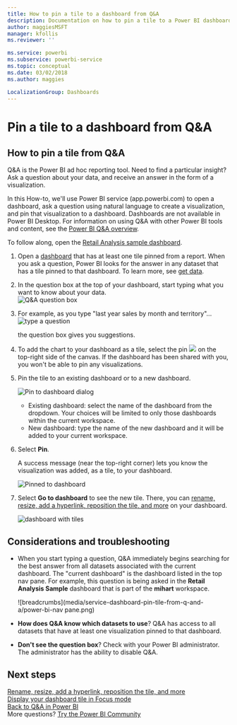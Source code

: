 ```yaml
---
title: How to pin a tile to a dashboard from Q&A
description: Documentation on how to pin a tile to a Power BI dashboard from the Q&A question box
author: maggiesMSFT
manager: kfollis
ms.reviewer: ''

ms.service: powerbi
ms.subservice: powerbi-service
ms.topic: conceptual
ms.date: 03/02/2018
ms.author: maggies

LocalizationGroup: Dashboards
---
```

# Pin a tile to a dashboard from Q&A
## How to pin a tile from Q&A
Q&A is the Power BI ad hoc reporting tool. Need to find a particular insight? Ask a question about your data, and receive an answer in the form of a visualization.

In this How-to, we'll use Power BI service (app.powerbi.com) to open a dashboard, ask a question using natural language to create a visualization, and pin that visualization to a dashboard. Dashboards are not available in Power BI Desktop. For information on using Q&A with other Power BI tools and content, see the [Power BI Q&A overview](consumer/end-user-q-and-a.md). 

To follow along, open the [Retail Analysis sample dashboard](sample-retail-analysis.md).


1. Open a [dashboard](consumer/end-user-dashboards.md) that has at least one tile pinned from a report. When you ask a question, Power BI looks for the answer in any dataset that has a tile pinned to that dashboard.  To learn more, see [get data](service-get-data.md).
2. In the question box at the top of your dashboard, start typing what you want to know about your data.  
   ![Q&A question box](media/service-dashboard-pin-tile-from-q-and-a/power-bi-question-box.png)
3. For example, as you type "last year sales by month and territory"...  
   ![type a question](media/service-dashboard-pin-tile-from-q-and-a/power-bi-type-q-and-a.png)

   the question box gives you suggestions.
4. To add the chart to your dashboard as a tile, select the pin ![](media/service-dashboard-pin-tile-from-q-and-a/pbi_pintile.png) on the top-right side of the canvas. If the dashboard has been shared with you, you won't be able to pin any visualizations.

5. Pin the tile to an existing dashboard or to a new dashboard.

   ![Pin to dashboard dialog](media/service-dashboard-pin-tile-from-q-and-a/power-bi-pin-to-dashboard.png)

   * Existing dashboard: select the name of the dashboard from the dropdown. Your choices will be limited to only those dashboards within the current workspace.
   * New dashboard: type the name of the new dashboard and it will be added to your current workspace.

6. Select **Pin**.

   A success message (near the top-right corner) lets you know the visualization was added, as a tile, to your dashboard.  

   ![Pinned to dashboard](media/service-dashboard-pin-tile-from-q-and-a/power-bi-pin.png)
7. Select **Go to dashboard** to see the new tile. There, you can [rename, resize, add a hyperlink, reposition the tile, and more](service-dashboard-edit-tile.md) on your dashboard.

   ![dashboard with tiles](media/service-dashboard-pin-tile-from-q-and-a/power-bi-pinned.png)

## Considerations and troubleshooting
* When you start typing a question, Q&A immediately begins searching for the best answer from all datasets associated with the current dashboard.  The "current dashboard" is the dashboard listed in the top nav pane. For example, this question is being asked in the **Retail Analysis Sample** dashboard that is part of the **mihart** workspace.

  ![breadcrumbs](media/service-dashboard-pin-tile-from-q-and-a/power-bi-nav pane.png)
* **How does Q&A know which datasets to use**?  Q&A has access to all datasets that have at least one visualization pinned to that dashboard.

* **Don't see the question box**? Check with your Power BI administrator. The administrator has the ability to disable Q&A.


## Next steps
[Rename, resize, add a hyperlink, reposition the tile, and more](service-dashboard-edit-tile.md)    
[Display your dashboard tile in Focus mode](consumer/end-user-focus.md)     
[Back to Q&A in Power BI](consumer/end-user-q-and-a.md)  
More questions? [Try the Power BI Community](https://community.powerbi.com/)
